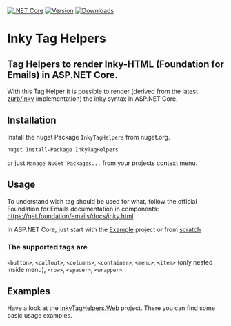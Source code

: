 [![.NET Core](https://github.com/XmlmXmlmX/InkyTagHelpers/workflows/.NET%20Core/badge.svg)](https://github.com/XmlmXmlmX/InkyTagHelpers/actions)
[![Version](https://img.shields.io/nuget/v/InkyTagHelpers.svg "Version")](https://www.nuget.org/packages/InkyTagHelpers/) [![Downloads](https://img.shields.io/nuget/dt/InkyTagHelpers.svg "Downloads")](https://www.nuget.org/packages/InkyTagHelpers/)


# Inky Tag Helpers

## Tag Helpers to render Inky-HTML (Foundation for Emails) in ASP.NET Core.

With this Tag Helper it is possible to render (derived from the latest [zurb/inky](https://github.com/zurb/inky) implementation) the inky syntax in ASP.NET Core.

## Installation

Install the nuget Package `InkyTagHelpers` from nuget.org.

```bash
nuget Install-Package InkyTagHelpers
```

or just `Manage NuGet Packages...` from your projects context menu.

## Usage

To understand wich tag should be used for what, follow the official Foundation for Emails documentation in components: https://get.foundation/emails/docs/inky.html.

In ASP.NET Core, just start with the [Example](#examples) project or from [scratch](https://github.com/XmlmXmlmX/InkyTagHelpers/wiki)

### The supported tags are
`<button>`, `<callout>`, `<columns>`, `<container>`, `<menu>`, `<item>` (only nested inside menu), `<row>`, `<spacer>`, `<wrapper>`.

## Examples

Have a look at the [InkyTagHelpers.Web](https://github.com/XmlmXmlmX/InkyTagHelpers/blob/master/InkyTagHelpers.Web/) project. There you can find some basic usage examples.
